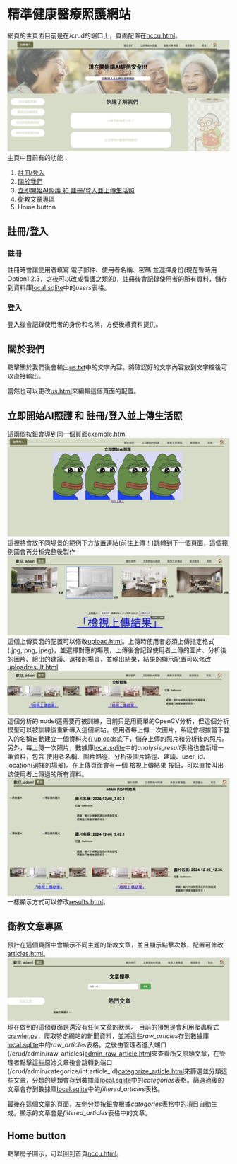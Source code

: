# 精準健康醫療照護網站

網頁的主頁面目前是在/crud的端口上，頁面配置在[nccu.html](apps/crud/templates/crud/nccu.html)。
![Main page](web_pic/main.png)
主頁中目前有的功能：
1. [註冊/登入](#註冊登入)
2. [關於我們](#關於我們)
3. [立即開始AI照護 和 註冊/登入並上傳生活照](#立即開始ai照護-和-註冊登入並上傳生活照)
4. [衛教文章專區](#衛教文章專區)
5. Home button

## 註冊/登入
### 註冊
註冊時會讓使用者填寫 電子郵件、使用者名稱、密碼 並選擇身份(現在暫時用Option1.2.3，之後可以改成看護之類的)，註冊後會記錄使用者的所有資料，儲存到資料庫[local.sqlite](local.sqlite)中的*users*表格。
### 登入
登入後會記錄使用者的身份和名稱，方便後續資料提供。

## 關於我們
點擊關於我們後會輸出[us.txt](apps/crud/static/text/us.txt)中的文字內容。將確認好的文字內容放到文字檔後可以直接輸出。

當然也可以更改[us.html](apps/crud/templates/crud/us.html)來編輯這個頁面的配置。

## 立即開始AI照護 和 註冊/登入並上傳生活照
這兩個按鈕會導到同一個頁面[example.html](apps/crud/templates/crud/example.html)
![Example page](web_pic/example.png)
這裡將會放不同場景的範例下方放置連結(前往上傳！)跳轉到下一個頁面，這個範例圖會再分析完整後製作
![Upload page](web_pic/upload.png)
這個上傳頁面的配置可以修改[upload.html](apps/crud/templates/crud/upload.html)。上傳時使用者必須上傳指定格式(.jpg,.png,.jpeg)，並選擇對應的場景，上傳後會記錄使用者上傳的圖片、分析後的圖片、給出的建議、選擇的場景，並輸出結果，結果的顯示配置可以修改[uploadresult.html](apps/crud/templates/crud/uploadresult.html)
![Result page](web_pic/result.png)
這個分析的model還需要再被訓練，目前只是用簡單的OpenCV分析，但這個分析模型可以被訓練後重新導入這個網站。使用者每上傳一次圖片，系統會根據當下登入的名稱自動建立一個資料夾在[uploads](uploads)底下，儲存上傳的照片和分析後的照片。另外，每上傳一次照片，數據庫[local.sqlite](local.sqlite)中的*analysis_result*表格也會新增一筆資料，包含 使用者名稱、圖片路徑、分析後圖片路徑、建議、user_id、location(選擇的場景)。在上傳頁面會有一個 檢視上傳結果 按鈕，可以直接叫出該使用者上傳過的所有資料。
![Allresult page](web_pic/allresult.png)
一樣顯示方式可以修改[results.html](apps/crud/templates/crud/results.html)。

## 衛教文章專區
預計在這個頁面中會顯示不同主題的衛教文章，並且顯示點擊次數，配置可修改[articles.html](apps/crud/templates/crud/articles.html)。
![Articles page](web_pic/article.png)
現在做到的這個頁面是還沒有任何文章的狀態。
目前的預想是會利用爬蟲程式[crawler.py](scripts/crawler.py)，爬取特定網站的新聞資料，並將這些*raw_articles*存到數據庫[local.sqlite](local.sqlite)中的*raw_articles*表格。之後由管理者進入端口(/crud/admin/raw_articles)[admin_raw_article.html](apps/crud/templates/crud/admin_raw_article.html)來查看所又原始文章，在管理者點擊這些原始文章後會跳轉到端口(/crud/admin/categorize/int:article_id)[categorize_article.html](apps/crud/templates/crud/categorize_article.html)來篩選並分類這些文章，分類的總類會存到數據庫[local.sqlite](local.sqlite)中的*categories*表格。篩選過後的文章會存到數據庫[local.sqlite](local.sqlite)中的*filtered_articles*表格。

最後在這個文章的頁面，左側分類按鈕會根據*categories*表格中的項目自動生成。顯示的文章會是*filtered_articles*表格中的文章。

## Home button
點擊房子圖示，可以回到首頁[nccu.html](apps/crud/templates/crud/nccu.html)。








